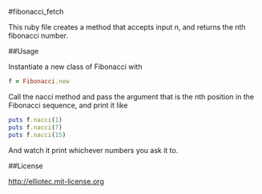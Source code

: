 #fibonacci_fetch


This ruby file creates a method that accepts input n, and returns the nth fibonacci number.

##Usage

Instantiate a new class of Fibonacci with 
```ruby
f = Fibonacci.new
```

Call the nacci method and pass the argument that is the nth position in the Fibonacci sequence, and print it like
```ruby
puts f.nacci(1)
puts f.nacci(7)
puts f.nacci(15)
```

And watch it print whichever numbers you ask it to.

##License

http://elliotec.mit-license.org


